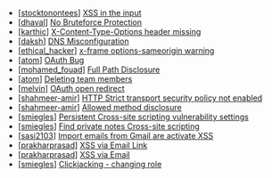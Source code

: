 * [[stocktonontees](https://hackerone.com/stocktonontees)] [XSS in the input](https://hackerone.com/reports/12389)
* [[dhaval](https://hackerone.com/dhaval)] [No Bruteforce Protection](https://hackerone.com/reports/8996)
* [[karthic](https://hackerone.com/karthic)] [X-Content-Type-Options header missing](https://hackerone.com/reports/8053)
* [[daksh](https://hackerone.com/daksh)] [DNS Misconfiguration](https://hackerone.com/reports/7949)
* [[ethical_hacker](https://hackerone.com/ethical_hacker)] [x-frame options-sameorigin warning](https://hackerone.com/reports/7945)
* [[atom](https://hackerone.com/atom)] [OAuth Bug](https://hackerone.com/reports/9460)
* [[mohamed_fouad](https://hackerone.com/mohamed_fouad)] [Full Path Disclosure](https://hackerone.com/reports/9137)
* [[atom](https://hackerone.com/atom)] [Deleting team members](https://hackerone.com/reports/8737)
* [[melvin](https://hackerone.com/melvin)] [OAuth open redirect](https://hackerone.com/reports/7900)
* [[shahmeer-amir](https://hackerone.com/shahmeer-amir)] [HTTP Strict transport security policy not enabled](https://hackerone.com/reports/7969)
* [[shahmeer-amir](https://hackerone.com/shahmeer-amir)] [Allowed method disclosure](https://hackerone.com/reports/8242)
* [[smiegles](https://hackerone.com/smiegles)] [Persistent Cross-site scripting vulnerability settings ](https://hackerone.com/reports/7898)
* [[smiegles](https://hackerone.com/smiegles)] [Find private notes Cross-site scripting ](https://hackerone.com/reports/7917)
* [[sasi2103](https://hackerone.com/sasi2103)] [Import emails from Gmail are activate XSS](https://hackerone.com/reports/7913)
* [[prakharprasad](https://hackerone.com/prakharprasad)] [XSS via Email Link](https://hackerone.com/reports/8010)
* [[prakharprasad](https://hackerone.com/prakharprasad)] [XSS via Email](https://hackerone.com/reports/7919)
* [[smiegles](https://hackerone.com/smiegles)] [Clickjacking - changing role](https://hackerone.com/reports/7924)
